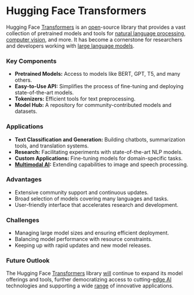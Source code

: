 # Hugging Face Transformers

Hugging Face [Transformers](../t/transformers.md) is an [open](../o/open.md)-source library that provides a vast collection of pretrained models and tools for [natural language processing](../n/natural_language_processing_(nlp)_in_trading.md), [computer vision](../c/computer_vision.md), and more. It has become a cornerstone for researchers and developers working with [large language models](../l/large_language_models.md).

### Key Components
- **Pretrained Models:** Access to models like BERT, GPT, T5, and many others.
- **Easy-to-Use API:** Simplifies the process of fine-tuning and deploying state-of-the-art models.
- **Tokenizers:** Efficient tools for text preprocessing.
- **Model Hub:** A repository for community-contributed models and datasets.

### Applications
- **Text Classification and Generation:** Building chatbots, summarization tools, and translation systems.
- **Research:** Facilitating experiments with state-of-the-art NLP models.
- **Custom Applications:** Fine-tuning models for domain-specific tasks.
- **[Multimodal AI](../m/multimodal_ai.md):** Extending capabilities to image and speech processing.

### Advantages
- Extensive community support and continuous updates.
- Broad selection of models covering many languages and tasks.
- User-friendly interface that accelerates research and development.

### Challenges
- Managing large model sizes and ensuring efficient deployment.
- Balancing model performance with resource constraints.
- Keeping up with rapid updates and new model releases.

### Future Outlook
The Hugging Face [Transformers](../t/transformers.md) library [will](../w/will.md) continue to expand its model offerings and tools, further democratizing access to cutting-[edge AI](../e/edge_ai.md) technologies and supporting a wide [range](../r/range.md) of innovative applications.
